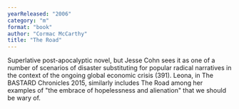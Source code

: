 ```yaml
---
yearReleased: "2006"
category: "m"
format: "book"
author: "Cormac McCarthy"
title: "The Road"
---
```

Superlative post-apocalyptic novel, but Jesse Cohn sees it  as one of a number of scenarios of disaster substituting for popular radical  narratives in the context of the ongoing global economic crisis (391). Leona, in The BASTARD Chronicles 2015, similarly includes The Road among her  examples of "the embrace of hopelessness and alienation" that we should be wary  of.
 
